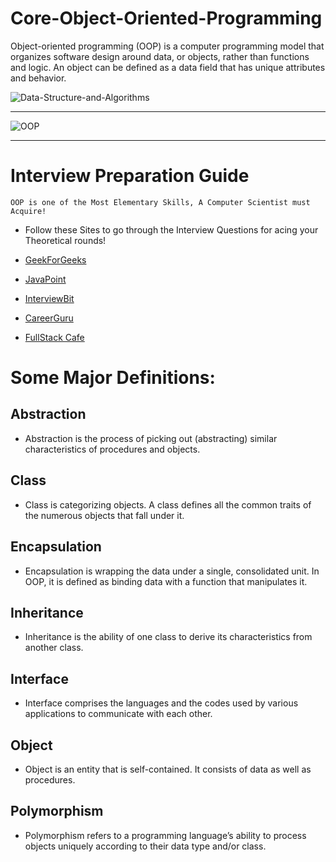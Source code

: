 # Core-Object-Oriented-Programming

Object-oriented programming (OOP) is a computer programming model that organizes software design around data, or objects, rather than functions and logic. An object can be defined as a data field that has unique attributes and behavior.

![Data-Structure-and-Algorithms](https://socialify.git.ci/shahzaneer/Core-Object-Oriented-Programming//image?description=1&font=Raleway&forks=1&issues=1&language=1&name=1&pattern=Floating%20Cogs&pulls=1&stargazers=1&theme=Dark)

---

![OOP](./img.jpg)

---

# Interview Preparation Guide
  `OOP is one of the Most Elementary Skills, A Computer Scientist must Acquire!`

- Follow these Sites to go through the Interview Questions for acing your Theoretical rounds!
- [GeekForGeeks](https://www.geeksforgeeks.org/commonly-asked-oop-interview-questions/)

- [JavaPoint](https://www.javatpoint.com/oops-interview-questions)
- [InterviewBit](https://www.interviewbit.com/oops-interview-questions/)
- [CareerGuru](https://career.guru99.com/top-50-oops-interview-questions/)
- [FullStack Cafe](https://www.fullstack.cafe/blog/csharp-object-oriented-programming-interview-questions)

# Some Major Definitions:
## Abstraction

- Abstraction is the process of picking out (abstracting) similar characteristics of procedures and objects.

## Class

- Class is categorizing objects. A class defines all the common traits of the numerous objects that fall under it.

## Encapsulation

- Encapsulation is wrapping the data under a single, consolidated unit. In OOP, it is defined as binding data with a function that manipulates it.

## Inheritance

- Inheritance is the ability of one class to derive its characteristics from another class.

## Interface

- Interface comprises the languages and the codes used by various applications to communicate with each other.

## Object

- Object is an entity that is self-contained. It consists of data as well as procedures.

## Polymorphism

- Polymorphism refers to a programming language’s ability to process objects uniquely according to their data type and/or class.
